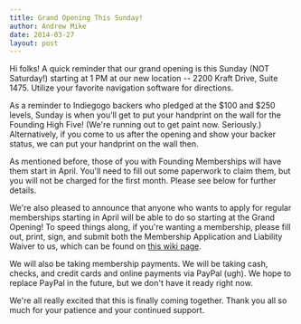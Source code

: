 ```yaml
---
title: Grand Opening This Sunday!
author: Andrew Mike
date: 2014-03-27
layout: post
---
```

Hi folks! A quick reminder that our grand opening is this Sunday (NOT Saturday!) starting at 1 PM at our new location -- 2200 Kraft Drive, Suite 1475. Utilize your favorite navigation software for directions.

As a reminder to Indiegogo backers who pledged at the $100 and $250 levels, Sunday is when you'll get to put your handprint on the wall for the Founding High Five! (We're running out to get paint now. Seriously.) Alternatively, if you come to us after the opening and show your backer status, we can put your handprint on the wall then.

As mentioned before, those of you with Founding Memberships will have them start in April. You'll need to fill out some paperwork to claim them, but you will not be charged for the first month. Please see below for further details.

We're also pleased to announce that anyone who wants to apply for regular memberships starting in April will be able to do so starting at the Grand Opening! To speed things along, if you're wanting a membership, please fill out, print, sign, and submit both the Membership Application and Liability Waiver to us, which can be found on [this wiki page](http://hacksburg.org/wiki/index.php?title=Forms).

We will also be taking membership payments. We will be taking cash, checks, and credit cards and online payments via PayPal (ugh). We hope to replace PayPal in the future, but we don't have it ready right now.

We're all really excited that this is finally coming together. Thank you all so much for your patience and your continued support.
